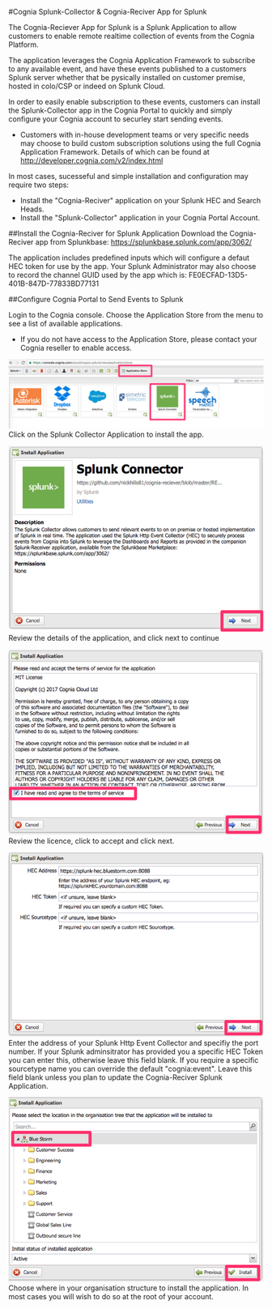 #Cognia Splunk-Collector & Cognia-Reciver App for Splunk

The Cognia-Reciever App for Splunk is a Splunk Application to allow customers to enable remote realtime collection of events from the Cognia Platform.

The application leverages the Cognia Application Framework to subscribe to any available event, and have these events published to a customers Splunk server whether that be pysically installed on customer premise, hosted in colo/CSP or indeed on Splunk Cloud.

In order to easily enable subscription to these events, customers can install the Splunk-Collector app in the Cognia Portal to quickly and simply configure your Cognia account to securley start sending events.
* Customers with in-house development teams or very specific needs may choose to build custom subscription solutions using the full Cognia Application Framework. Details of which can be found at http://developer.cognia.com/v2/index.html

In most cases, sucesseful and simple installation and configuration may require two steps:
* Install the "Cognia-Reciver" application on your Splunk HEC and Search Heads.
* Install the "Splunk-Collector" application in your Cognia Portal Account.

##Install the Cognia-Reciver for Splunk Application
Download the Cognia-Reciver app from Splunkbase:
https://splunkbase.splunk.com/app/3062/

The application includes predefined inputs which will configure a defaut HEC token for use by the app.
Your Splunk Administrator may also choose to record the channel GUID used by the app which is:
FE0ECFAD-13D5-401B-847D-77833BD77131

##Configure Cognia Portal to Send Events to Splunk

Login to the Cognia console. Choose the Application Store from the menu to see a list of available applications.
* If you do not have access to the Application Store, please contact your Cognia reseller to enable access.

![alt tag](cognia-splunk-config-01.png)
Click on the Splunk Collector Application to install the app.

![alt tag](cognia-splunk-config-02.png)
Review the details of the application, and click next to continue

![alt tag](cognia-splunk-config-03.png)
Review the licence, click to accept and click next.

![alt tag](cognia-splunk-config-04.png)
Enter the address of your Splunk Http Event Collector and specifiy the port number.
If your Splunk adminsitrator has provided you a specific HEC Token you can enter this, otherwise leave this field blank.
If you require a specific sourcetype name you can override the default "cognia:event". Leave this field blank unless you plan to update the Cognia-Reciver Splunk Application.

![alt tag](cognia-splunk-config-05.png)
Choose where in your organisation structure to install the application. In most cases you will wish to do so at the root of your account.
